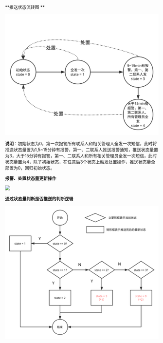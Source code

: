 **推送状态流转图 **

![](/assets/推送状态量流转图.svg)

**说明**：初始状态为0，第一次报警所有联系人和相关管理人全发一次短信，此时将推送状态量置为1,5~15分钟有报警，第一、二联系人推送报警通知，推送状态量置为3，大于15分钟有报警，第一、二联系人和所有相关管理员全发一次短信，此时状态量置为4，除了初始状态，在任意后3个状态上触发处置操作，推送状态量全部置为0，回归初始状态。

**报警、处置状态量更新操作**

![](blob:file:///5a9ed46e-6f66-47ec-a1d0-c430f8f80b69)

**通过状态量判断是否推送的判断逻辑**

![](/assets/所有状态流转判断逻辑流程图.svg)

